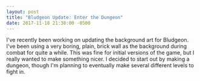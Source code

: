 ```yaml
---
layout: post
title: "Bludgeon Update: Enter the Dungeon"
date: 2017-11-18 21:38:00 -0500
---
```


I've recently been working on updating the background art for Bludgeon. I've been using a very boring, plain, brick wall as the background during combat for quite a while. This was fine for initial versions of the game, but I really wanted to make something nicer. I decided to start out by making a dungeon, though I'm planning to eventually make several different levels to fight in.